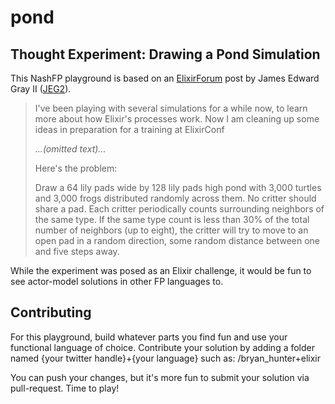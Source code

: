 # pond

## Thought Experiment: Drawing a Pond Simulation

This NashFP playground is based on an [ElixirForum](https://elixirforum.com/t/thought-experiment-drawing-a-pond-simulation/894) post by James Edward Gray II ([JEG2](https://twitter.com/JEG2)).
> I've been playing with several simulations for a while now, to learn more about how Elixir's processes work. Now I am cleaning up some ideas in preparation for a training at ElixirConf
>
> _...(omitted text)..._
>
>Here's the problem:
>
>Draw a 64 lily pads wide by 128 lily pads high pond with 3,000 turtles and 3,000 frogs distributed randomly across them. No critter should share a pad. Each critter periodically counts surrounding neighbors of the same type. If the same type count is less than 30% of the total number of neighbors (up to eight), the critter will try to move to an open pad in a random direction, some random distance between one and five steps away.

While the experiment was posed as an Elixir challenge, it would be fun to see actor-model solutions in other FP languages to.

## Contributing 
For this playground, build whatever parts you find fun and use your functional language of choice. Contribute your solution by adding a folder named {your twitter handle}+{your language} such as: /bryan_hunter+elixir

You can push your changes, but it's more fun to submit your solution via pull-request. Time to play!
